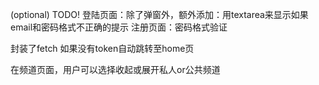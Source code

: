 (optional) TODO!
登陆页面：除了弹窗外，额外添加：用textarea来显示如果email和密码格式不正确的提示
注册页面：密码格式验证

封装了fetch
如果没有token自动跳转至home页

在频道页面，用户可以选择收起或展开私人or公共频道